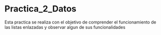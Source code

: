 # Practica_2_Datos
Esta practica se realiza con el objetivo de comprender el funcionamiento de las listas enlazadas y observar algun de sus funcionalidades
